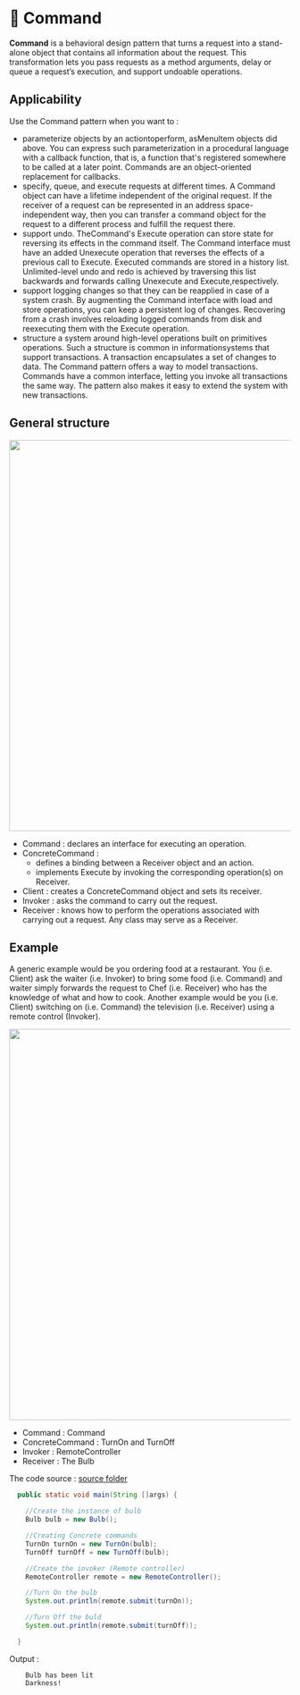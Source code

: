 # 👮 Command

<b>Command</b> is a behavioral design pattern that turns a request into a stand-alone object that contains all information about the request. This transformation lets you pass requests as a method arguments, delay or queue a request’s execution, and support undoable operations.

## Applicability

Use the Command pattern when you want to :

- parameterize objects by an actiontoperform, asMenultem objects did above.
  You can express such parameterization in a procedural language with a
  callback function, that is, a function that's registered somewhere to be called
  at a later point. Commands are an object-oriented replacement for callbacks.
- specify, queue, and execute requests at different times. A Command object
  can have a lifetime independent of the original request. If the receiver of a
  request can be represented in an address space-independent way, then you
  can transfer a command object for the request to a different process and fulfill
  the request there.
- support undo. TheCommand's Execute operation can store state for reversing its effects in the command itself. The Command interface must have an
  added Unexecute operation that reverses the effects of a previous call to Execute. Executed commands are stored in a history list. Unlimited-level undo
  and redo is achieved by traversing this list backwards and forwards calling
  Unexecute and Execute,respectively.
- support logging changes so that they can be reapplied in case of a system
  crash. By augmenting the Command interface with load and store operations, you can keep a persistent log of changes. Recovering from a crash
  involves reloading logged commands from disk and reexecuting them with
  the Execute operation.
- structure a system around high-level operations built on primitives operations. Such a structure is common in informationsystems that support transactions. A transaction encapsulates a set of changes to data. The Command
  pattern offers a way to model transactions. Commands have a common interface, letting you invoke all transactions the same way. The pattern also
  makes it easy to extend the system with new transactions.

## General structure

<p align="center">
  <img src="../../images/command.png" width="700" />
</p>

- Command : declares an interface for executing an operation.
- ConcreteCommand :
  - defines a binding between a Receiver object and an action.
  - implements Execute by invoking the corresponding operation(s) on Receiver.
- Client : creates a ConcreteCommand object and sets its receiver.
- Invoker : asks the command to carry out the request.
- Receiver : knows how to perform the operations associated with carrying out a request. Any class may serve as a Receiver.

## Example

A generic example would be you ordering food at a restaurant. You (i.e. Client) ask the waiter (i.e. Invoker) to bring some food (i.e. Command) and waiter simply forwards the request to Chef (i.e. Receiver) who has the knowledge of what and how to cook. Another example would be you (i.e. Client) switching on (i.e. Command) the television (i.e. Receiver) using a remote control (Invoker).

<p align="center">
  <img src="../../images/command-example.png" width="700" />
</p>

- Command : Command
- ConcreteCommand : TurnOn and TurnOff
- Invoker : RemoteController
- Receiver : The Bulb

The code source : [source folder](src)

```Java
  public static void main(String []args) {

    //Create the instance of bulb
    Bulb bulb = new Bulb();

    //Creating Concrete commands
    TurnOn turnOn = new TurnOn(bulb);
    TurnOff turnOff = new TurnOff(bulb);

    //Create the invoker (Remote controller)
    RemoteController remote = new RemoteController();

    //Turn On the bulb
    System.out.println(remote.submit(turnOn));

    //Turn Off the buld
    System.out.println(remote.submit(turnOff));

  }

```

Output :

```
    Bulb has been lit
    Darkness!
```
